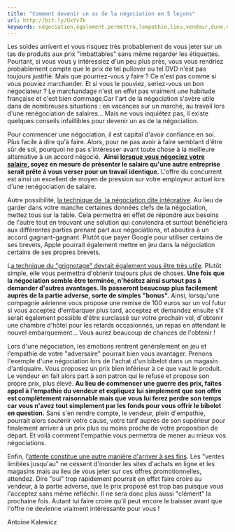 ```yaml
---
title: "Comment devenir un as de la négociation en 5 leçons"
url: http://bit.ly/UxYv7k
keywords: négociation,également,permettra,lempathie,lieu,vendeur,dune,nest,leçons,prix,devenir,faire
---
```

Les soldes arrivent et vous risquez très probablement de vous jeter sur un tas de produits aux prix \"imbattables\" sans même regarder les étiquettes. Pourtant, si vous vous y intéressiez d\'un peu plus près, vous vous rendriez probablement compte que le prix de tel pullover ou tel DVD n\'est pas toujours justifié. Mais que pourriez-vous y faire ? Ce n\'est pas comme si vous pouviez marchander. Et si vous le pouviez, seriez-vous un bon négociateur ? Le marchandage n\'est en effet pas vraiment une habitude française et c\'est bien dommage.Car l\'art de la négociation s\'avère utile dans de nombreuses situations : en vacances sur un marché, au travail lors d\'une renégociation de salaires... Mais ne vous inquiétez pas, il existe quelques conseils infaillibles pour devenir un as de la négociation.

Pour commencer une négociation, il est capital d\'avoir confiance en soi. Plus facile à dire qu\'à faire. Alors, pour ne pas avoir à faire semblant d\'être sûr de soi, pourquoi ne pas s\'intéresser avant toute chose à la meilleure alternative à un accord négocié.  **Ainsi [lorsque vous négociez votre salaire](http://www.challenges.fr/emploi/20120917.CHA0872/5-conseils-pour-bien-negocier-son-salaire-d-embauche.html), soyez en mesure de présenter le salaire qu\'une autre entreprise serait prête à vous verser pour un travail identique.** L\'offre du concurrent est ainsi un excellent de moyen de pression sur votre employeur actuel lors d\'une renégociation de salaire.

Autre possibilité, [la technique de  la négociation dite intégrative](http://www.journaldunet.com/management/dossiers/040122negociation/nego_conseils.shtml). Au lieu de garder dans votre manche certaines données clefs de la négociation, mettez tous sur la table. Cela permettra en effet de répondre aux besoins de l\'autre tout en trouvant une solution qui conviendra et surtout bénéficiera aux différentes parties prenant part aux négociations, et aboutira à un accord gagnant-gagnant. Plutôt que payer Google pour utiliser certains de ses brevets, Apple pourrait également mettre en jeu dans la négociation certains de ses propres brevets.

L[a technique du \"grignotage\" devrait également vous être très utile](http://qz.com/39074/how-to-negotiate-for-anything/). Plutôt simple, elle vous permettra d\'obtenir toujours plus de choses. **Une fois que la négociation semble être terminée, n\'hésitez ainsi surtout pas à demander d\'autres avantages. Ils passeront beaucoup plus facilement auprès de la partie adverse, sorte de simples \"bonus\".** Ainsi, lorsqu\'une compagnie aérienne vous propose une remise de 100 euros sur un vol futur si vous acceptez d\'embarquer plus tard, acceptez et demandez ensuite s\'il serait également possible d\'être surclassé sur votre prochain vol, d\'obtenir une chambre d\'hôtel pour les retards occasionnés, un repas en attendant le nouvel embarquement... Vous aurez beaucoup de chances de l\'obtenir !

Lors d\'une négociation, les émotions rentrent généralement en jeu et l\'empathie de votre \"adversaire\" pourrait bien vous avantager. Prenons l\'exemple d\'une négociation lors de l\'achat d\'un bibelot dans un magasin d\'antiquaire. Vous proposez un prix bien inférieur à ce que vaut le produit. Le vendeur en fait alors part à son patron qui le refuse et propose son propre prix, plus élevé. **Au lieu de commencer une guerre des prix, faîtes appel à l\'empathie du vendeur et expliquez lui simplement que son offre est complètement raisonnable mais que vous lui ferez perdre son temps car vous n\'avez tout simplement par les fonds pour vous offrir le bibelot en question.** Sans s\'en rendre compte, le vendeur, plein d\'empathie, pourrait alors soutenir votre cause, votre tarif auprès de son supérieur pour finalement arriver à un prix plus ou moins proche de votre proposition de départ. Et voilà comment l\'empathie vous permettra de mener au mieux vos négociations. 

Enfin, l[\'attente constitue une autre manière d\'arriver à ses fins](http://www.gautier-girard.com/dossiers-entrepreneurs-et-managers/management/comment-negocier-7-conseils-pour-reussir-une-negociation/). Les \"ventes limitées jusqu\'au\" ne cessent d\'inonder les sites d\'achats en ligne et les magasins mais au lieu de vous jeter sur ces offres promotionnelles, attendez. Dire \"oui\" trop rapidement pourrait en effet faire croire au vendeur, à la partie adverse, que le prix proposé est trop bas puisque vous l\'acceptez sans même réfléchir. Il ne sera donc plus aussi \"clément\" la prochaine fois. Autant lui faire croire qu\'il peut encore le baisser avant que l\'offre ne devienne vraiment intéressante pour vous !

Antoine Kalewicz
